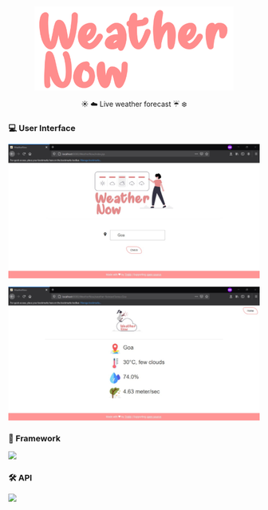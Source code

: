 <p align="center"> 
 <img src="https://raw.githubusercontent.com/tridib2003/WeatherNow/main/Extra/weather_now_logo.png" width="400px">
</p>


<p align="center">
  ☀️ ☁️ Live weather forecast ☔ ❄️
</p>


### 💻 User Interface


<p align="center"> 
 <img src="https://raw.githubusercontent.com/tridib2003/WeatherNow/main/Extra/WeatherNow-1.PNG.jpg">
</p>


<p align="center"> 
 <img src="https://raw.githubusercontent.com/tridib2003/WeatherNow/main/Extra/WeatherNow-2.PNG.jpg">
</p>


### 💼 Framework

<img src="https://upload.wikimedia.org/wikipedia/commons/thumb/4/44/Spring_Framework_Logo_2018.svg/245px-Spring_Framework_Logo_2018.svg.png">


### 🛠️ API 

<img src="https://upload.wikimedia.org/wikipedia/commons/f/f6/OpenWeather-Logo.jpg" width="200px">
